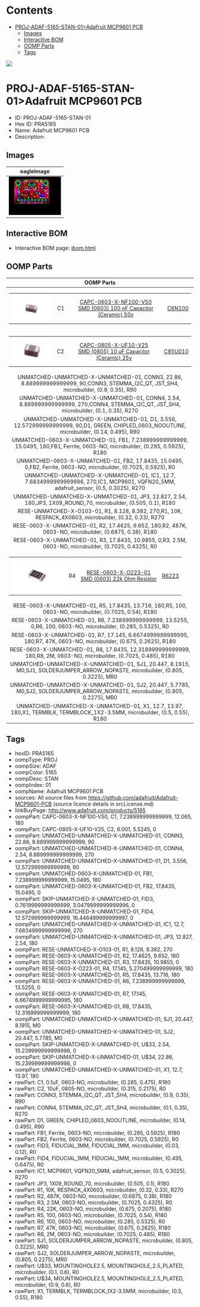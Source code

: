 



Contents
========

* [PROJ-ADAF-5165-STAN-01>Adafruit MCP9601 PCB](#proj-adaf-5165-stan-01adafruit-mcp9601-pcb)
	* [Images](#images)
	* [Interactive BOM](#interactive-bom)
	* [OOMP Parts](#oomp-parts)
	* [Tags](#tags)
  
![][im]
# PROJ-ADAF-5165-STAN-01>Adafruit MCP9601 PCB

- ID: PROJ-ADAF-5165-STAN-01
- Hex ID: PRA5165
- Name: Adafruit MCP9601 PCB
- Description: 

## Images
  
  

|eagleImage|
| :---: |
|[![eagleImage](eagleImage_140.png)](eagleImage_600.png)|

## Interactive BOM

- Interactive BOM page: [ibom.html](kicad/bom/ibom.html)

## OOMP Parts
  

|OOMP Parts|
| :---: |
|<table><tr><td>![CAPC-0603-X-NF100-V50](https://raw.githubusercontent.com/oomlout/oomlout_OOMP_parts/main/CAPC-0603-X-NF100-V50/image_140.jpg)</td><td> C1</td><td>[CAPC-0603-X-NF100-V50<br>SMD (0603) 100 nF Capacitor (Ceramic) 50v](https://github.com/oomlout/oomlout_OOMP_parts/tree/main/CAPC-0603-X-NF100-V50/)</td><td>[C6N100](https://github.com/oomlout/oomlout_OOMP_parts/tree/main/CAPC-0603-X-NF100-V50/)</td></tr></table>|
|<table><tr><td>![CAPC-0805-X-UF10-V25](https://raw.githubusercontent.com/oomlout/oomlout_OOMP_parts/main/CAPC-0805-X-UF10-V25/image_140.jpg)</td><td> C2</td><td>[CAPC-0805-X-UF10-V25<br>SMD (0805) 10 uF Capacitor (Ceramic) 25v](https://github.com/oomlout/oomlout_OOMP_parts/tree/main/CAPC-0805-X-UF10-V25/)</td><td>[C85U010](https://github.com/oomlout/oomlout_OOMP_parts/tree/main/CAPC-0805-X-UF10-V25/)</td></tr></table>|
|UNMATCHED-UNMATCHED-X-UNMATCHED-01, CONN3, 22.86, 8.889999999999999, 90,CONN3, STEMMA_I2C_QT, JST_SH4, microbuilder, (0.9, 0.35), R90|
|UNMATCHED-UNMATCHED-X-UNMATCHED-01, CONN4, 2.54, 8.889999999999999, 270,CONN4, STEMMA_I2C_QT, JST_SH4, microbuilder, (0.1, 0.35), R270|
|UNMATCHED-UNMATCHED-X-UNMATCHED-01, D1, 3.556, 12.572999999999999, 90,D1, GREEN, CHIPLED_0603_NOOUTLINE, microbuilder, (0.14, 0.495), R90|
|UNMATCHED-0603-X-UNMATCHED-01, FB1, 7.238999999999999, 15.0495, 180,FB1, Ferrite, 0603-NO, microbuilder, (0.285, 0.5925), R180|
|UNMATCHED-0603-X-UNMATCHED-01, FB2, 17.8435, 15.0495, 0,FB2, Ferrite, 0603-NO, microbuilder, (0.7025, 0.5925), R0|
|UNMATCHED-UNMATCHED-X-UNMATCHED-01, IC1, 12.7, 7.6834999999999996, 270,IC1, MCP9601, VQFN20_5MM, adafruit_sensor, (0.5, 0.3025), R270|
|UNMATCHED-UNMATCHED-X-UNMATCHED-01, JP3, 12.827, 2.54, 180,JP3, 1X09_ROUND_70, microbuilder, (0.505, 0.1), R180|
|RESE-UNMATCHED-X-O103-01, R1, 8.128, 8.382, 270,R1, 10K, RESPACK_4X0603, microbuilder, (0.32, 0.33), R270|
|RESE-0603-X-UNMATCHED-01, R2, 17.4625, 9.652, 180,R2, 487K, 0603-NO, microbuilder, (0.6875, 0.38), R180|
|RESE-0603-X-UNMATCHED-01, R3, 17.8435, 10.9855, 0,R3, 2.5M, 0603-NO, microbuilder, (0.7025, 0.4325), R0|
|<table><tr><td>![RESE-0603-X-O223-01](https://raw.githubusercontent.com/oomlout/oomlout_OOMP_parts/main/RESE-0603-X-O223-01/image_140.jpg)</td><td> R4</td><td>[RESE-0603-X-O223-01<br>SMD (0603) 22k Ohm Resistor](https://github.com/oomlout/oomlout_OOMP_parts/tree/main/RESE-0603-X-O223-01/)</td><td>[R6223](https://github.com/oomlout/oomlout_OOMP_parts/tree/main/RESE-0603-X-O223-01/)</td></tr></table>|
|RESE-0603-X-UNMATCHED-01, R5, 17.8435, 13.716, 180,R5, 100, 0603-NO, microbuilder, (0.7025, 0.54), R180|
|RESE-0603-X-UNMATCHED-01, R6, 7.238999999999999, 13.5255, 0,R6, 100, 0603-NO, microbuilder, (0.285, 0.5325), R0|
|RESE-0603-X-UNMATCHED-01, R7, 17.145, 6.6674999999999995, 180,R7, 47K, 0603-NO, microbuilder, (0.675, 0.2625), R180|
|RESE-0603-X-UNMATCHED-01, R8, 17.8435, 12.318999999999999, 180,R8, 2M, 0603-NO, microbuilder, (0.7025, 0.485), R180|
|UNMATCHED-UNMATCHED-X-UNMATCHED-01, SJ1, 20.447, 8.1915, M0,SJ1, SOLDERJUMPER_ARROW_NOPASTE, microbuilder, (0.805, 0.3225), MR0|
|UNMATCHED-UNMATCHED-X-UNMATCHED-01, SJ2, 20.447, 5.7785, M0,SJ2, SOLDERJUMPER_ARROW_NOPASTE, microbuilder, (0.805, 0.2275), MR0|
|UNMATCHED-UNMATCHED-X-UNMATCHED-01, X1, 12.7, 13.97, 180,X1, TERMBLK, TERMBLOCK_1X2-3.5MM, microbuilder, (0.5, 0.55), R180|

## Tags

- hexID: PRA5165
- oompType: PROJ
- oompSize: ADAF
- oompColor: 5165
- oompDesc: STAN
- oompIndex: 01
- oompName: Adafruit MCP9601 PCB
- sources: All source files from https://github.com/adafruit/Adafruit-MCP9601-PCB (source licence details in srcLicense.md)
- linkBuyPage: http://www.adafruit.com/products/5165
- oompPart: CAPC-0603-X-NF100-V50, C1, 7.238999999999999, 12.065, 180
- oompPart: CAPC-0805-X-UF10-V25, C2, 8.001, 5.5245, 0
- oompPart: UNMATCHED-UNMATCHED-X-UNMATCHED-01, CONN3, 22.86, 8.889999999999999, 90
- oompPart: UNMATCHED-UNMATCHED-X-UNMATCHED-01, CONN4, 2.54, 8.889999999999999, 270
- oompPart: UNMATCHED-UNMATCHED-X-UNMATCHED-01, D1, 3.556, 12.572999999999999, 90
- oompPart: UNMATCHED-0603-X-UNMATCHED-01, FB1, 7.238999999999999, 15.0495, 180
- oompPart: UNMATCHED-0603-X-UNMATCHED-01, FB2, 17.8435, 15.0495, 0
- oompPart: SKIP-UNMATCHED-X-UNMATCHED-01, FID3, 0.7619999999999999, 3.0479999999999996, 0
- oompPart: SKIP-UNMATCHED-X-UNMATCHED-01, FID4, 12.572999999999999, 16.446499999999997, 0
- oompPart: UNMATCHED-UNMATCHED-X-UNMATCHED-01, IC1, 12.7, 7.6834999999999996, 270
- oompPart: UNMATCHED-UNMATCHED-X-UNMATCHED-01, JP3, 12.827, 2.54, 180
- oompPart: RESE-UNMATCHED-X-O103-01, R1, 8.128, 8.382, 270
- oompPart: RESE-0603-X-UNMATCHED-01, R2, 17.4625, 9.652, 180
- oompPart: RESE-0603-X-UNMATCHED-01, R3, 17.8435, 10.9855, 0
- oompPart: RESE-0603-X-O223-01, R4, 17.145, 5.270499999999999, 180
- oompPart: RESE-0603-X-UNMATCHED-01, R5, 17.8435, 13.716, 180
- oompPart: RESE-0603-X-UNMATCHED-01, R6, 7.238999999999999, 13.5255, 0
- oompPart: RESE-0603-X-UNMATCHED-01, R7, 17.145, 6.6674999999999995, 180
- oompPart: RESE-0603-X-UNMATCHED-01, R8, 17.8435, 12.318999999999999, 180
- oompPart: UNMATCHED-UNMATCHED-X-UNMATCHED-01, SJ1, 20.447, 8.1915, M0
- oompPart: UNMATCHED-UNMATCHED-X-UNMATCHED-01, SJ2, 20.447, 5.7785, M0
- oompPart: SKIP-UNMATCHED-X-UNMATCHED-01, U$33, 2.54, 15.239999999999998, 0
- oompPart: SKIP-UNMATCHED-X-UNMATCHED-01, U$34, 22.86, 15.239999999999998, 0
- oompPart: UNMATCHED-UNMATCHED-X-UNMATCHED-01, X1, 12.7, 13.97, 180
- rawPart: C1, 0.1uF, 0603-NO, microbuilder, (0.285, 0.475), R180
- rawPart: C2, 10uF, 0805-NO, microbuilder, (0.315, 0.2175), R0
- rawPart: CONN3, STEMMA_I2C_QT, JST_SH4, microbuilder, (0.9, 0.35), R90
- rawPart: CONN4, STEMMA_I2C_QT, JST_SH4, microbuilder, (0.1, 0.35), R270
- rawPart: D1, GREEN, CHIPLED_0603_NOOUTLINE, microbuilder, (0.14, 0.495), R90
- rawPart: FB1, Ferrite, 0603-NO, microbuilder, (0.285, 0.5925), R180
- rawPart: FB2, Ferrite, 0603-NO, microbuilder, (0.7025, 0.5925), R0
- rawPart: FID3, FIDUCIAL_1MM, FIDUCIAL_1MM, microbuilder, (0.03, 0.12), R0
- rawPart: FID4, FIDUCIAL_1MM, FIDUCIAL_1MM, microbuilder, (0.495, 0.6475), R0
- rawPart: IC1, MCP9601, VQFN20_5MM, adafruit_sensor, (0.5, 0.3025), R270
- rawPart: JP3, 1X09_ROUND_70, microbuilder, (0.505, 0.1), R180
- rawPart: R1, 10K, RESPACK_4X0603, microbuilder, (0.32, 0.33), R270
- rawPart: R2, 487K, 0603-NO, microbuilder, (0.6875, 0.38), R180
- rawPart: R3, 2.5M, 0603-NO, microbuilder, (0.7025, 0.4325), R0
- rawPart: R4, 22K, 0603-NO, microbuilder, (0.675, 0.2075), R180
- rawPart: R5, 100, 0603-NO, microbuilder, (0.7025, 0.54), R180
- rawPart: R6, 100, 0603-NO, microbuilder, (0.285, 0.5325), R0
- rawPart: R7, 47K, 0603-NO, microbuilder, (0.675, 0.2625), R180
- rawPart: R8, 2M, 0603-NO, microbuilder, (0.7025, 0.485), R180
- rawPart: SJ1, SOLDERJUMPER_ARROW_NOPASTE, microbuilder, (0.805, 0.3225), MR0
- rawPart: SJ2, SOLDERJUMPER_ARROW_NOPASTE, microbuilder, (0.805, 0.2275), MR0
- rawPart: U$33, MOUNTINGHOLE2.5, MOUNTINGHOLE_2.5_PLATED, microbuilder, (0.1, 0.6), R0
- rawPart: U$34, MOUNTINGHOLE2.5, MOUNTINGHOLE_2.5_PLATED, microbuilder, (0.9, 0.6), R0
- rawPart: X1, TERMBLK, TERMBLOCK_1X2-3.5MM, microbuilder, (0.5, 0.55), R180



[im]: eagleImage_450.png
